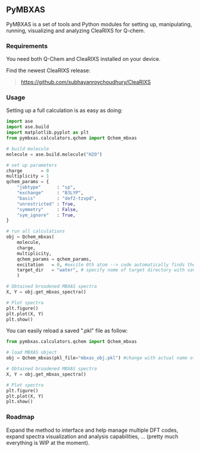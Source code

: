 ## PyMBXAS

PyMBXAS is a set of tools and Python modules for setting up, manipulating,
running, visualizing and analyzing CleaRIXS for Q-chem.

### Requirements
You need both Q-Chem and CleaRIXS installed on your device.

Find the newest CleaRIXS release:
>https://github.com/subhayanroychoudhury/CleaRIXS

### Usage
Setting up a full calculation is as easy as doing:
```python
import ase
import ase.build
import matplotlib.pyplot as plt
from pymbxas.calculators.qchem import Qchem_mbxas

# build molecule
molecule = ase.build.molecule("H2O")

# set up parameters
charge       = 0
multiplicity = 1
qchem_params = {
    "jobtype"      : "sp",
    "exchange"     : "B3LYP",
    "basis"        : "def2-tzvpd",
    "unrestricted" : True,
    "symmetry"     : False,
    "sym_ignore"   : True,
}

# run all calculations
obj = Qchem_mbxas(
    molecule,
    charge,
    multiplicity,
    qchem_params = qchem_params,
    excitation   = 0, #excite 0th atom --> code automatically finds the relevant 1s orbital
    target_dir   = "water", # specify name of target directory with save files
    )

# Obtained broadened MBXAS spectra
X, Y = obj.get_mbxas_spectra()

# Plot spectra
plt.figure()
plt.plot(X, Y)
plt.show()

```
You can easily reload a saved ".pkl" file as follow:
```python
from pymbxas.calculators.qchem import Qchem_mbxas

# load MBXAS object
obj = Qchem_mbxas(pkl_file="mbxas_obj.pkl") #change with actual name of file

# Obtained broadened MBXAS spectra
X, Y = obj.get_mbxas_spectra()

# Plot spectra
plt.figure()
plt.plot(X, Y)
plt.show()

```

### Roadmap
Expand the method to interface and help manage multiple DFT codes, expand spectra visualization and analysis capabilities, ... (pretty much everything is WIP at the moment).